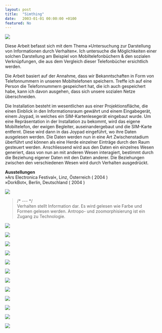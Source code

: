 ```yaml
---
layout: post
title:  "Simthing"
date:   2003-01-01 00:00:00 +0100
featured: No
---
```


![](/assets/2003-01-01-Simthing/simthing-01.jpg)

Diese Arbeit befasst sich mit dem Thema »Untersuchung zur Darstellung von Informationen durch Verhalten«. Ich untersuche die Möglichkeiten einer solchen Darstellung am Beispiel von Mobiltelefonbüchern & den sozialen Verknüpfungen, die aus dem Vergleich dieser Telefonbücher ersichtlich werden.

Die Arbeit basiert auf der Annahme, dass wir Bekanntschaften in Form von Telefonnummern in unseren Mobiltelefonen speichern. Treffe ich auf eine Person die Telefonnummern gespeichert hat, die ich auch gespeichert habe, kann ich davon ausgehen, dass sich unsere sozialen Netze überschneiden.

Die Installation besteht im wesentlichen aus einer Projektionsfläche, die einen Einblick in den Informationsraum gewährt und einem Eingabegerät, einem Joypad, in welches ein SIM-Kartenlesegerät eingebaut wurde. Um eine Repräsentation in der Installation zu bekommt, wird das eigene Mobiltelefon, der ewigen Begleiter, auseinandergebaut und die SIM-Karte entfernt. Diese wird dann in das Joypad eingeführt, wo ihre Daten ausgelesen werden. Die Daten werden nun in eine Art Zwischenstadium überführt und können als eine Herde einzelner Einträge durch den Raum gesteuert werden. Anschliessend wird aus den Daten ein einzelnes Wesen generiert, dass von nun an mit anderen Wesen interagiert, bestimmt durch die Beziehung eigener Daten mit den Daten anderer. Die Beziehungen zwischen den verschiedenen Wesen wird durch Verhalten ausgedrückt.

**Ausstellungen**   
»Ars Electronica Festival«, Linz, Österreich ( 2004 )   
»DorkBot«, Berlin, Deutschland ( 2004 )   

![](/assets/2003-01-01-Simthing/simthing-02.jpg)

> /* --- */   
> Verhalten stellt Information dar. Es wird gelesen wie Farbe und Formen gelesen werden. Antropo- und zoomorphisierung ist ein Zugang zu Technologie.

![](/assets/2003-01-01-Simthing/simthing-03.jpg)

![](/assets/2003-01-01-Simthing/simthing-04.jpg)

![](/assets/2003-01-01-Simthing/simthing-05.jpg)

![](/assets/2003-01-01-Simthing/simthing-06.jpg)

![](/assets/2003-01-01-Simthing/simthing-07.jpg)

![](/assets/2003-01-01-Simthing/simthing-08.jpg)

![](/assets/2003-01-01-Simthing/simthing-09.jpg)

![](/assets/2003-01-01-Simthing/simthing-10.jpg)

![](/assets/2003-01-01-Simthing/simthing-11.jpg)

![](/assets/2003-01-01-Simthing/simthing-12.jpg)

![](/assets/2003-01-01-Simthing/simthing-13.jpg)

![](/assets/2003-01-01-Simthing/simthing-14.jpg)
